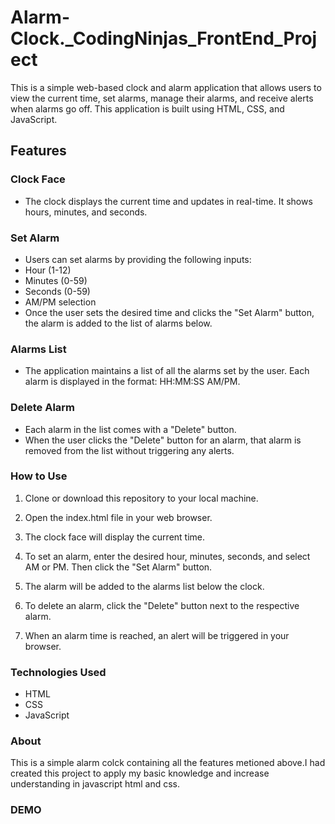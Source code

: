 # Alarm-Clock._CodingNinjas_FrontEnd_Project
This is a simple web-based clock and alarm application that allows users to view the current time, set alarms, manage their alarms, and receive alerts when alarms go off. This application is built using HTML, CSS, and JavaScript.

## Features
### Clock Face
  * The clock displays the current time and updates in real-time. It shows hours, minutes, and seconds.
### Set Alarm
  * Users can set alarms by providing the following inputs:
  * Hour (1-12)
  * Minutes (0-59)
  * Seconds (0-59)
  * AM/PM selection
  * Once the user sets the desired time and clicks the "Set Alarm" button, the alarm is added to the list of alarms below.
### Alarms List
  * The application maintains a list of all the alarms set by the user. Each alarm is displayed in the format: HH:MM:SS AM/PM.
### Delete Alarm
  * Each alarm in the list comes with a "Delete" button.
  * When the user clicks the "Delete" button for an alarm, that alarm is removed from the list without triggering any alerts.
### How to Use
  1. Clone or download this repository to your local machine.

  2. Open the index.html file in your web browser.

  3. The clock face will display the current time.

  4. To set an alarm, enter the desired hour, minutes, seconds, and select AM or PM. Then click the "Set Alarm" button.

  5. The alarm will be added to the alarms list below the clock.

  6. To delete an alarm, click the "Delete" button next to the respective alarm.

  7. When an alarm time is reached, an alert will be triggered in your browser.

### Technologies Used
  * HTML
  * CSS
  * JavaScript
### About
This is a simple alarm colck containing all the features metioned above.I had created this project to apply my basic knowledge and increase understanding in javascript html and css.

### DEMO
